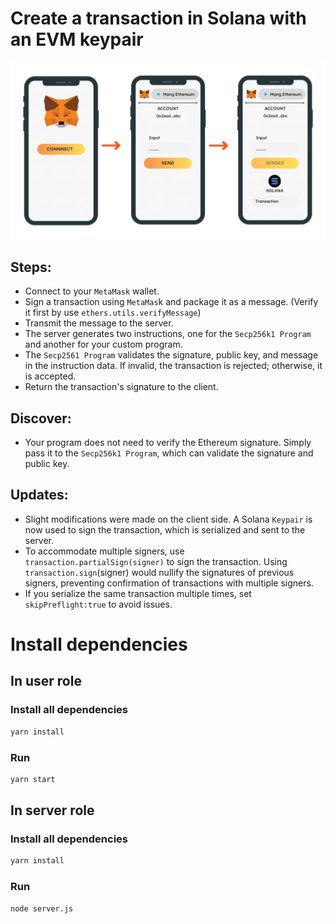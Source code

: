 # Create a transaction in Solana with an EVM keypair

![alt text](flow.png)

## Steps:
* Connect to your `MetaMask` wallet. 
* Sign a transaction using `MetaMas`k and package it as a message. (Verify it first by use `ethers.utils.verifyMessage`)
* Transmit the message to the server.
* The server generates two instructions, one for the `Secp256k1 Program` and another for your custom program.
* The `Secp2561 Program` validates the signature, public key, and message in the instruction data. If invalid, the transaction is rejected; otherwise, it is accepted.
* Return the transaction's signature to the client.
  
## Discover:
* Your program does not need to verify the Ethereum signature. Simply pass it to the `Secp256k1 Program`, which can validate the signature and public key.
  
## Updates:
* Slight modifications were made on the client side. A Solana `Keypair` is now used to sign the transaction, which is serialized and sent to the server.
* To accommodate multiple signers, use `transaction.partialSign(signer)` to sign the transaction. Using `transaction.sign`(signer) would nullify the signatures of previous signers, preventing confirmation of transactions with multiple signers.
* If you serialize the same transaction multiple times, set `skipPreflight:true` to avoid issues.

    
# Install dependencies

## In user role

### Install all dependencies

```bash
yarn install
```

### Run
```bash
yarn start
```

## In server role

### Install all dependencies
```bash
yarn install
```
### Run
```bash
node server.js
```


